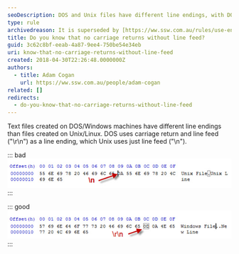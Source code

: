 ```yaml
---
seoDescription: DOS and Unix files have different line endings, with DOS using carriage return and line feed, while Unix uses just line feed.
type: rule
archivedreason: It is superseded by [https://ww.ssw.com.au/rules/use-environment-newline-to-make-a-new-line-in-your-string](/rules/use-environment-newline-to-make-a-new-line-in-your-string)
title: Do you know that no carriage returns without line feed?
guid: 3c62c8bf-eeab-4a87-9ee4-750be54e34eb
uri: know-that-no-carriage-returns-without-line-feed
created: 2018-04-30T22:26:48.0000000Z
authors:
  - title: Adam Cogan
    url: https://ww.ssw.com.au/people/adam-cogan
related: []
redirects:
  - do-you-know-that-no-carriage-returns-without-line-feed
---
```


Text files created on DOS/Windows machines have different line endings than files created on Unix/Linux. DOS uses carriage return and line feed ("\r\n") as a line ending, which Unix uses just line feed ("\n").

<!--endintro-->

::: bad  
![Figure: Bad example](carriage-bad.jpg)  
:::

::: good  
![Figure: Good example](carriage-good.jpg)  
:::
